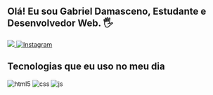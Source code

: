 ## Olá! Eu sou Gabriel Damasceno, Estudante e Desenvolvedor Web. 🖐️


<a href="https://www.linkedin/in/gbryts" target="_blank"><img src="https://shields.io/badge/-LinkedIn-%230077B5?style=for-the-badge&logo=linkedin&logoColor=white" target="blank"> </a>
[![Instagram](https://img.shields.io/badge/Instagram-E4405F?style=for-the-badge&logo=instagram&logoColor=white)](https://instagram.com/gbryts)


## Tecnologias que eu uso no meu dia

<div style="display: inline_block">
  <img align="center" alt="html5" src="https://img.shields.io/badge/HTML5-E34F26?style=for-the-badge&logo=html5&logoColor=white" />
  <img align="center" alt="css" src="https://img.shields.io/badge/CSS3-1572B6?style=for-the-badge&logo=css3&logoColor=white" />
  <img align="center" alt="js" src="https://img.shields.io/badge/JavaScript-F7DF1E?style=for-the-badge&logo=javascript&logoColor=black" />
</div><br/>


